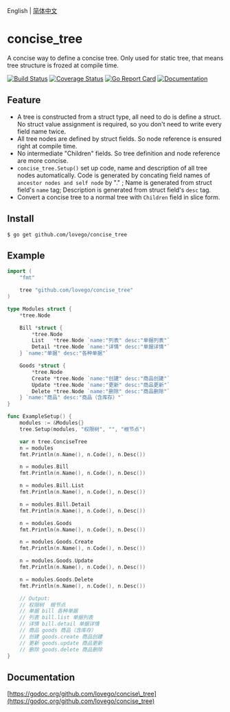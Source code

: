 English | [简体中文](Readme_cn.md)

# concise\_tree
A concise way to define a concise tree.
Only used for static tree, that means tree structure is frozed at compile time.

[![Build Status](https://github.com/lovego/concise_tree/actions/workflows/go.yml/badge.svg)](https://github.com/lovego/concise_tree/actions/workflows/go.yml)
[![Coverage Status](https://coveralls.io/repos/github/lovego/concise_tree/badge.svg?branch=master)](https://coveralls.io/github/lovego/concise_tree)
[![Go Report Card](https://goreportcard.com/badge/github.com/lovego/concise_tree)](https://goreportcard.com/report/github.com/lovego/concise_tree)
[![Documentation](https://pkg.go.dev/badge/github.com/lovego/concise_tree)](https://pkg.go.dev/github.com/lovego/concise_tree)

## Feature
- A tree is constructed from a struct type, all need to do is define a struct.
  No struct value assignment is required, so you don't need to write every field name twice.
- All tree nodes are defined by struct fields. So node reference is ensured right at compile time.
- No intermediate "Children" fields. So tree definition and node reference are more concise.
- `concise_tree.Setup()` set up code, name and description of all tree nodes automatically.
  Code is generated by concating field names of `ancestor nodes and self node` by "." ;
  Name is generated from struct field's `name` tag;
  Description is generated from struct field's `desc` tag.
- Convert a concise tree to a normal tree with `Children` field in slice form.

## Install
`$ go get github.com/lovego/concise_tree`

## Example
```go
import (
	"fmt"

	tree "github.com/lovego/concise_tree"
)

type Modules struct {
	*tree.Node

	Bill *struct {
		*tree.Node
		List   *tree.Node `name:"列表" desc:"单据列表"`
		Detail *tree.Node `name:"详情" desc:"单据详情"`
	} `name:"单据" desc:"各种单据"`

	Goods *struct {
		*tree.Node
		Create *tree.Node `name:"创建" desc:"商品创建"`
		Update *tree.Node `name:"更新" desc:"商品更新"`
		Delete *tree.Node `name:"删除" desc:"商品删除"`
	} `name:"商品" desc:"商品（含库存）"`
}

func ExampleSetup() {
	modules := &Modules{}
	tree.Setup(modules, "权限树", "", "根节点")

	var n tree.ConciseTree
	n = modules
	fmt.Println(n.Name(), n.Code(), n.Desc())

	n = modules.Bill
	fmt.Println(n.Name(), n.Code(), n.Desc())

	n = modules.Bill.List
	fmt.Println(n.Name(), n.Code(), n.Desc())

	n = modules.Bill.Detail
	fmt.Println(n.Name(), n.Code(), n.Desc())

	n = modules.Goods
	fmt.Println(n.Name(), n.Code(), n.Desc())

	n = modules.Goods.Create
	fmt.Println(n.Name(), n.Code(), n.Desc())

	n = modules.Goods.Update
	fmt.Println(n.Name(), n.Code(), n.Desc())

	n = modules.Goods.Delete
	fmt.Println(n.Name(), n.Code(), n.Desc())

	// Output:
	// 权限树  根节点
	// 单据 bill 各种单据
	// 列表 bill.list 单据列表
	// 详情 bill.detail 单据详情
	// 商品 goods 商品（含库存）
	// 创建 goods.create 商品创建
	// 更新 goods.update 商品更新
	// 删除 goods.delete 商品删除
}
```



## Documentation
[https://godoc.org/github.com/lovego/concise\_tree](https://godoc.org/github.com/lovego/concise_tree)
